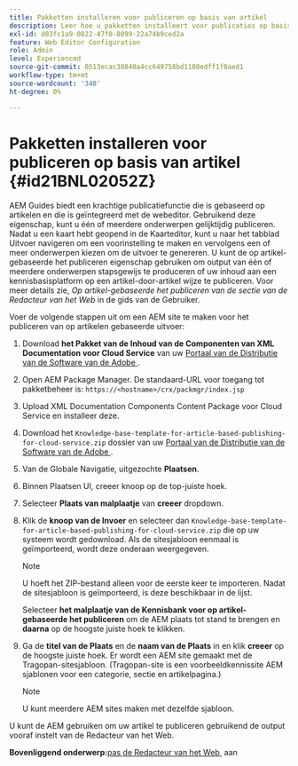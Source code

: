 ```yaml
---
title: Pakketten installeren voor publiceren op basis van artikel
description: Leer hoe u pakketten installeert voor publicaties op basis van artikelen
exl-id: d83fc1a9-0822-47f0-8099-22a74b9ced2a
feature: Web Editor Configuration
role: Admin
level: Experienced
source-git-commit: 0513ecac38840a4cc649758bd1180edff1f8aed1
workflow-type: tm+mt
source-wordcount: '348'
ht-degree: 0%

---
```


# Pakketten installeren voor publiceren op basis van artikel {#id21BNL02052Z}

AEM Guides biedt een krachtige publicatiefunctie die is gebaseerd op artikelen en die is geïntegreerd met de webeditor. Gebruikend deze eigenschap, kunt u één of meerdere onderwerpen gelijktijdig publiceren. Nadat u een kaart hebt geopend in de Kaarteditor, kunt u naar het tabblad Uitvoer navigeren om een voorinstelling te maken en vervolgens een of meer onderwerpen kiezen om de uitvoer te genereren. U kunt de op artikel-gebaseerde het publiceren eigenschap gebruiken om output van één of meerdere onderwerpen stapsgewijs te produceren of uw inhoud aan een kennisbasisplatform op een artikel-door-artikel wijze te publiceren. Voor meer details zie, *Op artikel-gebaseerde het publiceren van de sectie van de Redacteur van het Web* in de gids van de Gebruiker.

Voer de volgende stappen uit om een AEM site te maken voor het publiceren van op artikelen gebaseerde uitvoer:

1. Download **het Pakket van de Inhoud van de Componenten van XML Documentation voor Cloud Service** van uw [&#x200B; Portaal van de Distributie van de Software van de Adobe &#x200B;](https://experience.adobe.com/#/downloads/content/software-distribution/en/general.html).
1. Open AEM Package Manager. De standaard-URL voor toegang tot pakketbeheer is: `https://<hostname>/crx/packmgr/index.jsp`
1. Upload XML Documentation Components Content Package voor Cloud Service en installeer deze.
1. Download het `Knowledge-base-template-for-article-based-publishing-for-cloud-service.zip` dossier van uw [&#x200B; Portaal van de Distributie van de Software van de Adobe &#x200B;](https://experience.adobe.com/#/downloads/content/software-distribution/en/general.html).
1. Van de Globale Navigatie, uitgezochte **Plaatsen**.
1. Binnen Plaatsen UI, creeer **&#x200B;**&#x200B;knoop op de top-juiste hoek.
1. Selecteer **Plaats van malplaatje** van **creeer** dropdown.
1. Klik de **knoop van de Invoer** en selecteer dan `Knowledge-base-template-for-article-based-publishing-for-cloud-service.zip` die op uw systeem wordt gedownload. Als de sitesjabloon eenmaal is geïmporteerd, wordt deze onderaan weergegeven.

   >[!NOTE]
   >
   > U hoeft het ZIP-bestand alleen voor de eerste keer te importeren. Nadat de sitesjabloon is geïmporteerd, is deze beschikbaar in de lijst.

   Selecteer **het malplaatje van de Kennisbank voor op artikel-gebaseerde het publiceren** om de AEM plaats tot stand te brengen en **daarna** op de hoogste juiste hoek te klikken.

1. Ga de **titel van de Plaats** en de **naam van de Plaats** in en klik **creeer** op de hoogste juiste hoek. Er wordt een AEM site gemaakt met de Tragopan-sitesjabloon. \(Tragopan-site is een voorbeeldkennissite AEM sjablonen voor een categorie, sectie en artikelpagina.\)

   >[!NOTE]
   >
   > U kunt meerdere AEM sites maken met dezelfde sjabloon.


U kunt de AEM gebruiken om uw artikel te publiceren gebruikend de output vooraf instelt van de Redacteur van het Web.

**Bovenliggend onderwerp:**&#x200B;[&#x200B; pas de Redacteur van het Web &#x200B;](conf-web-editor.md) aan
